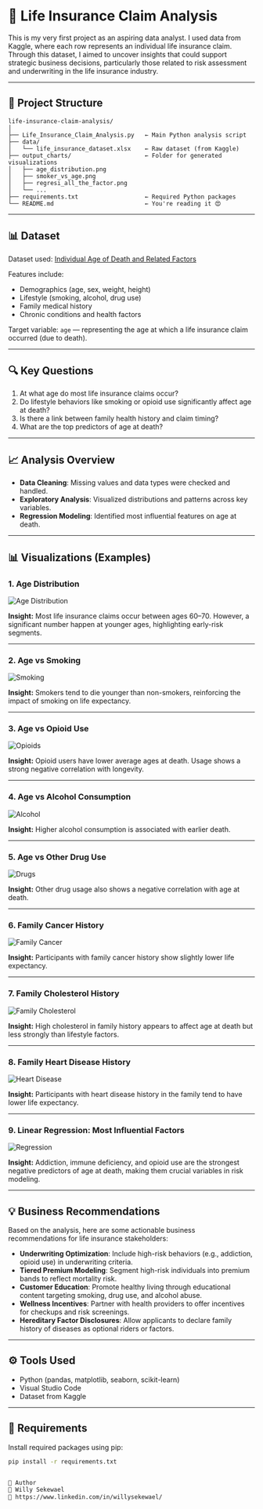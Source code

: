 # 🧠 Life Insurance Claim Analysis

This is my very first project as an aspiring data analyst. I used data from Kaggle, where each row represents an individual life insurance claim. Through this dataset, I aimed to uncover insights that could support strategic business decisions, particularly those related to risk assessment and underwriting in the life insurance industry.

---

## 📁 Project Structure

```plaintext
life-insurance-claim-analysis/
│
├── Life_Insurance_Claim_Analysis.py   ← Main Python analysis script
├── data/
│   └── life_insurance_dataset.xlsx    ← Raw dataset (from Kaggle)
├── output_charts/                     ← Folder for generated visualizations
│   ├── age_distribution.png
│   ├── smoker_vs_age.png
│   ├── regresi_all_the_factor.png
│   └── ...
├── requirements.txt                   ← Required Python packages
└── README.md                          ← You're reading it 😍
```


---

## 📊 Dataset

Dataset used: [Individual Age of Death and Related Factors](https://www.kaggle.com/datasets/joannpineda/individual-age-of-death-and-related-factors/data)

Features include:

- Demographics (age, sex, weight, height)
- Lifestyle (smoking, alcohol, drug use)
- Family medical history
- Chronic conditions and health factors

Target variable: `age` — representing the age at which a life insurance claim occurred (due to death).

---

## 🔍 Key Questions

1. At what age do most life insurance claims occur?
2. Do lifestyle behaviors like smoking or opioid use significantly affect age at death?
3. Is there a link between family health history and claim timing?
4. What are the top predictors of age at death?

---

## 📈 Analysis Overview

- **Data Cleaning**: Missing values and data types were checked and handled.
- **Exploratory Analysis**: Visualized distributions and patterns across key variables.
- **Regression Modeling**: Identified most influential features on age at death.

---

## 📊 Visualizations (Examples)

### 1. Age Distribution
![Age Distribution](https://github.com/willarnd/life-insurance-claim-analysis/blob/main/output_charts/Distribusi%20Usia%20Kematian.png)

**Insight:** Most life insurance claims occur between ages 60–70. However, a significant number happen at younger ages, highlighting early-risk segments.

---

### 2. Age vs Smoking
![Smoking](https://github.com/willarnd/life-insurance-claim-analysis/blob/main/output_charts/Age_Vs_Smoke.png)

**Insight:** Smokers tend to die younger than non-smokers, reinforcing the impact of smoking on life expectancy.

---

### 3. Age vs Opioid Use
![Opioids](https://github.com/willarnd/life-insurance-claim-analysis/blob/main/output_charts/Age_vs_opiods.png)

**Insight:** Opioid users have lower average ages at death. Usage shows a strong negative correlation with longevity.

---

### 4. Age vs Alcohol Consumption
![Alcohol](https://github.com/willarnd/life-insurance-claim-analysis/blob/main/output_charts/age_vs_drinking.png)

**Insight:** Higher alcohol consumption is associated with earlier death.

---

### 5. Age vs Other Drug Use
![Drugs](https://github.com/willarnd/life-insurance-claim-analysis/blob/main/output_charts/age_vs_drugs.png)

**Insight:** Other drug usage also shows a negative correlation with age at death.

---

### 6. Family Cancer History
![Family Cancer](https://github.com/willarnd/life-insurance-claim-analysis/blob/main/output_charts/age_vs_familycancer.png)

**Insight:** Participants with family cancer history show slightly lower life expectancy.

---

### 7. Family Cholesterol History
![Family Cholesterol](https://github.com/willarnd/life-insurance-claim-analysis/blob/main/output_charts/age_vs_familycholesterol.png)

**Insight:** High cholesterol in family history appears to affect age at death but less strongly than lifestyle factors.

---

### 8. Family Heart Disease History
![Heart Disease](https://github.com/willarnd/life-insurance-claim-analysis/blob/main/output_charts/age_vs_familyheartdisease.png)

**Insight:** Participants with heart disease history in the family tend to have lower life expectancy.

---

### 9. Linear Regression: Most Influential Factors
![Regression](https://github.com/willarnd/life-insurance-claim-analysis/blob/main/output_charts/regresi_all_the_factor.png)

**Insight:** Addiction, immune deficiency, and opioid use are the strongest negative predictors of age at death, making them crucial variables in risk modeling.

---

## 💡 Business Recommendations

Based on the analysis, here are some actionable business recommendations for life insurance stakeholders:

- **Underwriting Optimization**: Include high-risk behaviors (e.g., addiction, opioid use) in underwriting criteria.
- **Tiered Premium Modeling**: Segment high-risk individuals into premium bands to reflect mortality risk.
- **Customer Education**: Promote healthy living through educational content targeting smoking, drug use, and alcohol abuse.
- **Wellness Incentives**: Partner with health providers to offer incentives for checkups and risk screenings.
- **Hereditary Factor Disclosures**: Allow applicants to declare family history of diseases as optional riders or factors.

---

## ⚙️ Tools Used

- Python (pandas, matplotlib, seaborn, scikit-learn)
- Visual Studio Code
- Dataset from Kaggle

---

## 🧪 Requirements

Install required packages using pip:

```bash
pip install -r requirements.txt


📌 Author
👤 Willy Sekewael
🔗 https://www.linkedin.com/in/willysekewael/
